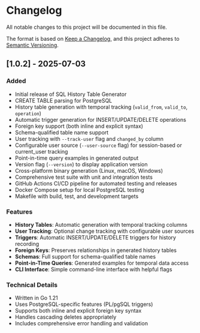 # Changelog

All notable changes to this project will be documented in this file.

The format is based on [Keep a Changelog](https://keepachangelog.com/en/1.0.0/),
and this project adheres to [Semantic Versioning](https://semver.org/spec/v2.0.0.html).

## [1.0.2] - 2025-07-03

### Added
- Initial release of SQL History Table Generator
- CREATE TABLE parsing for PostgreSQL
- History table generation with temporal tracking (`valid_from`, `valid_to`, `operation`)
- Automatic trigger generation for INSERT/UPDATE/DELETE operations
- Foreign key support (both inline and explicit syntax)
- Schema-qualified table name support
- User tracking with `--track-user` flag and `changed_by` column
- Configurable user source (`--user-source` flag) for session-based or current_user tracking
- Point-in-time query examples in generated output
- Version flag (`--version`) to display application version
- Cross-platform binary generation (Linux, macOS, Windows)
- Comprehensive test suite with unit and integration tests
- GitHub Actions CI/CD pipeline for automated testing and releases
- Docker Compose setup for local PostgreSQL testing
- Makefile with build, test, and development targets

### Features
- **History Tables**: Automatic generation with temporal tracking columns
- **User Tracking**: Optional change tracking with configurable user sources
- **Triggers**: Automatic INSERT/UPDATE/DELETE triggers for history recording
- **Foreign Keys**: Preserves relationships in generated history tables
- **Schemas**: Full support for schema-qualified table names
- **Point-in-Time Queries**: Generated examples for temporal data access
- **CLI Interface**: Simple command-line interface with helpful flags

### Technical Details
- Written in Go 1.21
- Uses PostgreSQL-specific features (PL/pgSQL triggers)
- Supports both inline and explicit foreign key syntax
- Handles cascading deletes appropriately
- Includes comprehensive error handling and validation

[1.0.0]: https://github.com/leinonen/sql-history/releases/tag/v1.0.0